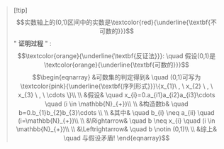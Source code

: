 >[!tip] $$实数轴上的(0,1)区间中的实数是\textcolor{red}{\underline{\textbf{不可数的}}}$$
> " **证明过程** " :
> $$\textcolor{orange}{\underline{\textbf{反证法}}}: \quad 假设(0,1)是\textcolor{orange}{\underline{\textbf{可数的}}}$$
> $$\begin{eqnarray}
> &可数集的判定得到& \quad (0,1)可写为\textcolor{pink}{\underline{\textbf{序列形式}}}\{x_{1}\ , \ x_{2} \ , \ x_{3} \ , \ \cdots \}\\ \\
> &假设& \quad x_{i}=0.a_{i1}a_{i2}a_{i3}\cdots \quad (i \in
>  \mathbb{N}_{+})\\ \\
>  &构造数b& \quad b=0.b_{1}b_{2}b_{3}\cdots \\ \\
>  &其中& \quad b_{i} \neq a_{ii} \quad (i=\mathbb{N}_{+})\\ \\
>  &\Rightarrow& \quad b \neq x_{i} \quad (i \in \mathbb{N}_{+})\\ \\
>  &\Leftrightarrow& \quad b \notin (0,1)\\ \\
>  &综上& \quad 与假设矛盾!
\end{eqnarray}$$


